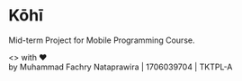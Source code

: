 # Kōhī

Mid-term Project for Mobile Programming Course.    
  
  
<> with ♥   
by Muhammad Fachry Nataprawira | 1706039704 | TKTPL-A
